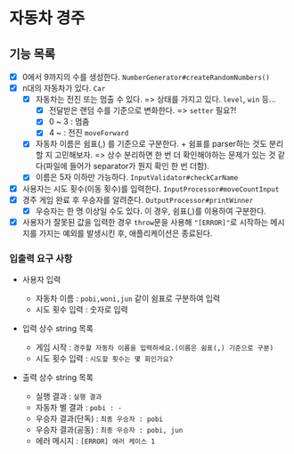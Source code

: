# 자동차 경주

## 기능 목록

- [x] 0에서 9까지의 수를 생성한다. `NumberGenerator#createRandomNumbers()`
- [x] n대의 자동차가 있다. `Car`
  - [x] 자동차는 전진 또는 멈출 수 있다. => 상태를 가지고 있다. `level`, `win` 등...
    - [x] 전달받은 랜덤 수를 기준으로 변화한다. => `setter` 필요?!
    - [x] 0 ~ 3 : 멈춤
    - [x] 4 ~ : 전진 `moveForward`
  - [x] 자동차 이름은 쉼표(,) 를 기준으로 구분한다. + 쉼표를 parser하는 것도 분리할 지 고민해보자. => 상수 분리하면 한 번 더 확인해야하는 문제가 있는 것 같다(파일에 들어가 separator가 뭔지 확인 한 번 더함).
  - [x] 이름은 5자 이하만 가능하다. `InputValidator#checkCarName`
- [x] 사용자는 시도 횟수(이동 횟수)를 입력한다. `InputProcessor#moveCountInput`
- [x] 경주 게임 완료 후 우승자를 알려준다. `OutputProcessor#printWinner`
  - [x] 우승자는 한 명 이상일 수도 있다. 이 경우, 쉼표(,)를 이용하여 구분한다.
- [x] 사용자가 잘못된 값을 입력한 경우 `throw`문을 사용해 `"[ERROR]"`로 시작하는 메시지를 가지는 예외를 발생시킨 후, 애플리케이션은 종료된다.

### 입출력 요구 사항

- 사용자 입력

  - 자동차 이름 : `pobi,woni,jun` 같이 쉼표로 구분하여 입력
  - 시도 횟수 입력 : 숫자로 입력

- 입력 상수 string 목록

  - 게임 시작 : `경주할 자동차 이름을 입력하세요.(이름은 쉼표(,) 기준으로 구분)`
  - 시도 횟수 입력 : `시도할 횟수는 몇 회인가요?`

- 출력 상수 string 목록
  - 실행 결과 : `실행 결과`
  - 자동차 별 결과 : `pobi : -`
  - 우승자 결과(단독) : `최종 우승자 : pobi`
  - 우승자 결과(공동) : `최종 우승자 : pobi, jun`
  - 에러 메시지 : `[ERROR] 에러 케이스 1`
